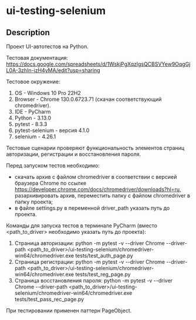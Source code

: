 # ui-testing-selenium


## Description
Проект UI-автотестов на Python.

Тестовая документация: https://docs.google.com/spreadsheets/d/1WskjPgXqzlgsQCBSVYew9OqgGjL0A-3zhIn-jzH4yMA/edit?usp=sharing

Тестовое окружение:
1. OS - Windows 10 Pro 22H2
2. Browser - Chrome 130.0.6723.71 (скачан соответствующий chromedriver).
3. IDE - PyCharm
4. Python - 3.13.0
5. pytest - 8.3.3
6. pytest-selenium - версия 4.1.0
7. selenium - 4.26.1

Тестовые сценарии проверяют функциональность элементов страниц авторизации, регистрации и восстановления пароля.

Перед запуском тестов необходимо:
- скачать архив с файлом chromedriver в соответствии с версией браузера Chrome по ссылке https://developer.chrome.com/docs/chromedriver/downloads?hl=ru, разархивировать архив, переместить папку с файлом chromedriver в папку проекта;
- в файле settings.py в переменной driver_path указать путь до проекта.

Команды для запуска тестов в терминале PyCharm (вместо <path_to_driver> необходимо указать путь до проекта):
1. Страница авторизации: python -m pytest -v --driver Chrome --driver-path <path_to_driver>/ui-testing-selenium/chromedriver-win64/chromedriver.exe tests/test_auth_page.py
2. Страница регистрации: python -m pytest -v --driver Chrome --driver-path <path_to_driver>/ui-testing-selenium/chromedriver-win64/chromedriver.exe tests/test_reg_page.py
3. Страница восстановления пароля: python -m pytest -v --driver Chrome --driver-path <path_to_driver>/ui-testing-selenium/chromedriver-win64/chromedriver.exe tests/test_pass_rec_page.py

При тестировании применен паттерн PageObject.